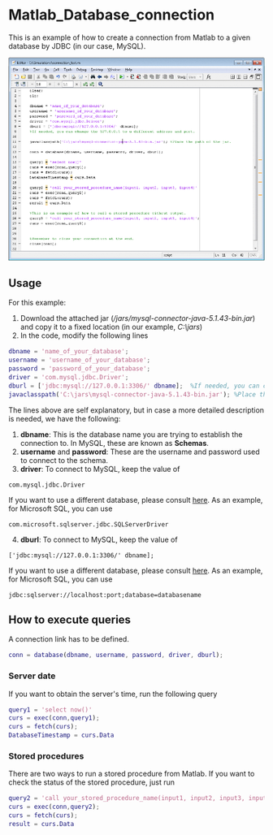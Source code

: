 # Matlab_Database_connection

This is an example of how to create a connection from Matlab to a given database by JDBC (in our case, MySQL).

![demo2](/images/matlab_database.gif?raw=true)

## Usage

For this example:
1. Download the attached jar (*/jars/mysql-connector-java-5.1.43-bin.jar*) and copy it to a fixed location (in our example, *C:\jars*)
2. In the code, modify the following lines
```matlab
dbname = 'name_of_your_database';
username = 'username_of_your_database';
password = 'password_of_your_database';
driver = 'com.mysql.jdbc.Driver';
dburl = ['jdbc:mysql://127.0.0.1:3306/' dbname];  %If needed, you can change the 127.0.0.1 to a different address and port.
javaclasspath('C:\jars\mysql-connector-java-5.1.43-bin.jar'); %Place the path of the jar.
```
The lines above are self explanatory, but in case a more detailed description is needed, we have the following:
1. **dbname**: This is the database name you are trying to establish the connection to. In MySQL, these are known as **Schemas**.
2. **username** and **password**: These are the username and password used to connect to the schema.
3. **driver**: To connect to MySQL, keep the value of 
```
com.mysql.jdbc.Driver
```
If you want to use a different database, please consult [here](https://www.mathworks.com/help/database/ug/database.html?requestedDomain=www.mathworks.com). As an example, for Microsoft SQL, you can use
```
com.microsoft.sqlserver.jdbc.SQLServerDriver
```
4. **dburl**: To connect to MySQL, keep the value of 
```
['jdbc:mysql://127.0.0.1:3306/' dbname];
```
If you want to use a different database, please consult [here](https://www.mathworks.com/help/database/ug/database.html?requestedDomain=www.mathworks.com). As an example, for Microsoft SQL, you can use
```
jdbc:sqlserver://localhost:port;database=databasename
```

## How to execute queries

A connection link has to be defined.
```matlab
conn = database(dbname, username, password, driver, dburl);
```

### Server date

If you want to obtain the server's time, run the following query
```matlab
query1 = 'select now()'
curs = exec(conn,query1);
curs = fetch(curs);
DatabaseTimestamp = curs.Data
```

### Stored procedures

There are two ways to run a stored procedure from Matlab. If you want to check the status of the stored procedure, just run
```matlab
query2 = 'call your_stored_procedure_name(input1, input2, input3, input4)'
curs = exec(conn,query2);
curs = fetch(curs);
result = curs.Data
```